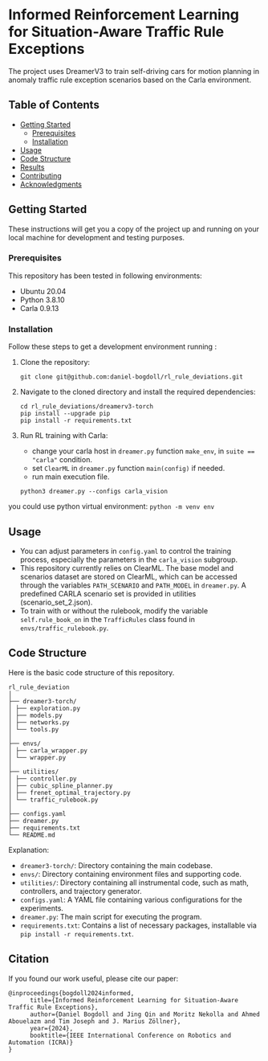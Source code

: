 # Informed Reinforcement Learning for Situation-Aware Traffic Rule Exceptions

The project uses DreamerV3 to train self-driving cars for motion planning in anomaly traffic rule exception scenarios based on the Carla environment.

## Table of Contents

- [Getting Started](#getting-started)
    - [Prerequisites](#prerequisites)
    - [Installation](#installation)
- [Usage](#usage)
- [Code Structure](#code-structure)
- [Results](#results)
- [Contributing](#contributing)
- [Acknowledgments](#acknowledgments)

## Getting Started

These instructions will get you a copy of the project up and running on your local machine for development and testing purposes.

### Prerequisites

This repository has been tested in following environments:

- Ubuntu 20.04
- Python 3.8.10
- Carla 0.9.13

### Installation

Follow these steps to get a development environment running :

1. Clone the repository:

    ```
    git clone git@github.com:daniel-bogdoll/rl_rule_deviations.git
    ```

2. Navigate to the cloned directory and install the required dependencies:

    ```
    cd rl_rule_deviations/dreamerv3-torch
    pip install --upgrade pip
    pip install -r requirements.txt
    ```
3. Run RL training with Carla:
    - change your carla host in `dreamer.py` function `make_env`, in `suite == "carla"` condition.
    - set `ClearML` in `dreamer.py` function `main(config)` if needed.
    - run main execution file.
    ```
    python3 dreamer.py --configs carla_vision
    ```
you could use python virtual environment: `python -m venv env`

## Usage

- You can adjust parameters in `config.yaml` to control the training process, especially the parameters in the `carla_vision` subgroup.
- This repository currently relies on ClearML. The base model and scenarios dataset are stored on ClearML, which can be accessed through the variables `PATH_SCENARIO` and `PATH_MODEL` in `dreamer.py`. A predefined CARLA scenario set is provided in utilities (scenario_set_2.json).
- To train with or without the rulebook, modify the variable `self.rule_book_on` in the `TrafficRules` class found in `envs/traffic_rulebook.py`.

## Code Structure

Here is the basic code structure of this repository.
```
rl_rule_deviation
│
├── dreamer3-torch/
│ ├── exploration.py
│ ├── models.py
│ ├── networks.py
│ └── tools.py
│
├── envs/
│ ├── carla_wrapper.py
│ └── wrapper.py 
│
├── utilities/
│ ├── controller.py 
│ ├── cubic_spline_planner.py 
│ ├── frenet_optimal_trajectory.py 
│ └── traffic_rulebook.py 
│
├── configs.yaml
├── dreamer.py
├── requirements.txt
└── README.md
```
Explanation:
- `dreamer3-torch/`: Directory containing the main codebase.
- `envs/`: Directory containing environment files and supporting code.
- `utilities/`: Directory containing all instrumental code, such as math, controllers, and trajectory generator. 
- `configs.yaml`: A YAML file containing various configurations for the experiments.
- `dreamer.py`: The main script for executing the program.
- `requirements.txt`: Contains a list of necessary packages, installable via `pip install -r requirements.txt`.


## Citation

If you found our work useful, please cite our paper:
```
@inproceedings{bogdoll2024informed,
      title={Informed Reinforcement Learning for Situation-Aware Traffic Rule Exceptions}, 
      author={Daniel Bogdoll and Jing Qin and Moritz Nekolla and Ahmed Abouelazm and Tim Joseph and J. Marius Zöllner},
      year={2024},
      booktitle={IEEE International Conference on Robotics and Automation (ICRA)}
}
```

